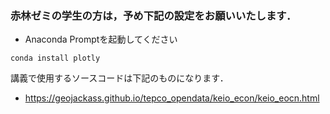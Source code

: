 ### 赤林ゼミの学生の方は，予め下記の設定をお願いいたします．

- Anaconda Promptを起動してください
```
conda install plotly
```

講義で使用するソースコードは下記のものになります．
- https://geojackass.github.io/tepco_opendata/keio_econ/keio_eocn.html

